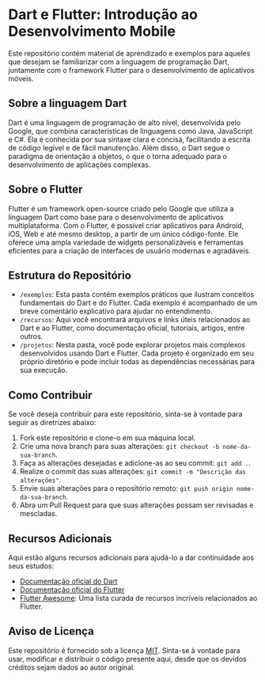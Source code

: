 # Dart e Flutter: Introdução ao Desenvolvimento Mobile

Este repositório contém material de aprendizado e exemplos para aqueles que desejam se familiarizar com a linguagem de programação Dart, juntamente com o framework Flutter para o desenvolvimento de aplicativos móveis. 

## Sobre a linguagem Dart

Dart é uma linguagem de programação de alto nível, desenvolvida pelo Google, que combina características de linguagens como Java, JavaScript e C#. Ela é conhecida por sua sintaxe clara e concisa, facilitando a escrita de código legível e de fácil manutenção. Além disso, o Dart segue o paradigma de orientação a objetos, o que o torna adequado para o desenvolvimento de aplicações complexas.

## Sobre o Flutter

Flutter é um framework open-source criado pelo Google que utiliza a linguagem Dart como base para o desenvolvimento de aplicativos multiplataforma. Com o Flutter, é possível criar aplicativos para Android, iOS, Web e até mesmo desktop, a partir de um único código-fonte. Ele oferece uma ampla variedade de widgets personalizáveis e ferramentas eficientes para a criação de interfaces de usuário modernas e agradáveis.

## Estrutura do Repositório

- `/exemplos`: Esta pasta contém exemplos práticos que ilustram conceitos fundamentais do Dart e do Flutter. Cada exemplo é acompanhado de um breve comentário explicativo para ajudar no entendimento.
- `/recursos`: Aqui você encontrará arquivos e links úteis relacionados ao Dart e ao Flutter, como documentação oficial, tutoriais, artigos, entre outros.
- `/projetos`: Nesta pasta, você pode explorar projetos mais complexos desenvolvidos usando Dart e Flutter. Cada projeto é organizado em seu próprio diretório e pode incluir todas as dependências necessárias para sua execução.

## Como Contribuir

Se você deseja contribuir para este repositório, sinta-se à vontade para seguir as diretrizes abaixo:

1. Fork este repositório e clone-o em sua máquina local.
2. Crie uma nova branch para suas alterações: `git checkout -b nome-da-sua-branch`.
3. Faça as alterações desejadas e adicione-as ao seu commit: `git add .`.
4. Realize o commit das suas alterações: `git commit -m "Descrição das alterações"`.
5. Envie suas alterações para o repositório remoto: `git push origin nome-da-sua-branch`.
6. Abra um Pull Request para que suas alterações possam ser revisadas e mescladas.

## Recursos Adicionais

Aqui estão alguns recursos adicionais para ajudá-lo a dar continuidade aos seus estudos:

- [Documentação oficial do Dart](https://dart.dev/)
- [Documentação oficial do Flutter](https://flutter.dev/)
- [Flutter Awesome](https://flutterawesome.com/): Uma lista curada de recursos incríveis relacionados ao Flutter.

## Aviso de Licença

Este repositório é fornecido sob a licença [MIT](LICENSE). Sinta-se à vontade para usar, modificar e distribuir o código presente aqui, desde que os devidos créditos sejam dados ao autor original.
